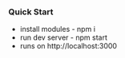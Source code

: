 ### Quick Start ###
 
* install modules  - npm i
* run dev server  - npm start
* runs on http://localhost:3000
